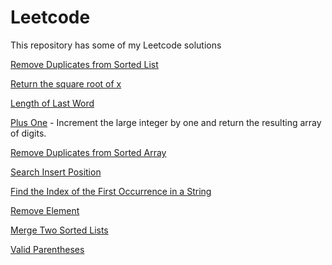 # Leetcode
This repository has some of my Leetcode solutions

[Remove Duplicates from Sorted List](https://github.com/AdityaManojMenon/Leetcode/tree/main/0083-remove-duplicates-from-sorted-list)

[Return the square root of x](https://github.com/AdityaManojMenon/Leetcode/tree/main/0069-sqrtx)

[Length of Last Word](https://github.com/AdityaManojMenon/Leetcode/tree/main/0058-length-of-last-word)

[Plus One](https://github.com/AdityaManojMenon/Leetcode/tree/main/0066-plus-one) - Increment the large integer by one and return the resulting array of digits.

[Remove Duplicates from Sorted Array](https://github.com/AdityaManojMenon/Leetcode/tree/main/0026-remove-duplicates-from-sorted-array)

[Search Insert Position](https://github.com/AdityaManojMenon/Leetcode/tree/main/0035-search-insert-position)


[Find the Index of the First Occurrence in a String](https://github.com/AdityaManojMenon/Leetcode/tree/main/0028-find-the-index-of-the-first-occurrence-in-a-string)

[Remove Element](https://github.com/AdityaManojMenon/Leetcode/tree/main/0027-remove-element)

[Merge Two Sorted Lists](https://github.com/AdityaManojMenon/Leetcode/tree/main/0021-merge-two-sorted-lists)

[Valid Parentheses](https://github.com/AdityaManojMenon/Leetcode/tree/main/0020-valid-parentheses)
